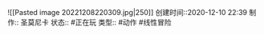 ![[Pasted image 20221208220309.jpg|250]]
创建时间::2020-12-10 22:39
制作:: 圣莫尼卡
状态:: #正在玩 
类型:: #动作 #线性冒险 